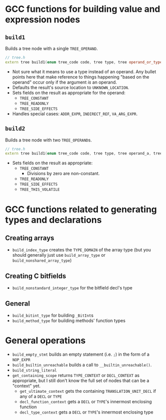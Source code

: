 
# GCC functions for building value and expression nodes

## `build1`

Builds a tree node with a single `TREE_OPERAND`.

```c++
// tree.h
extern tree build1(enum tree_code code, tree type, tree operand_or_type);
```

* Not sure what it means to use a type instead of an operand. Any bullet points here that make reference to things happening "based on the operand" occur only if the argument *is* an operand.
* Defaults the result's source location to `UNKNOWN_LOCATION`.
* Sets fields on the result as appropriate for the operand:
  * `TREE_CONSTANT`
  * `TREE_READONLY`
  * `TREE_SIDE_EFFECTS`
* Handles special cases: `ADDR_EXPR`, `INDIRECT_REF`, `VA_ARG_EXPR`.


## `build2`

Builds a tree node with two `TREE_OPERAND`s.

```c++
// tree.h
extern tree build1(enum tree_code code, tree type, tree operand_a, tree operand_b);
```

* Sets fields on the result as appropriate:
  * `TREE_CONSTANT`
    * Divisions by zero are non-constant.
  * `TREE_READONLY`
  * `TREE_SIDE_EFFECTS`
  * `TREE_THIS_VOLATILE`


# GCC functions related to generating types and declarations

## Creating arrays

* `build_index_type` creates the `TYPE_DOMAIN` of the array type (but you should generally just use `build_array_type` or `build_nonshared_array_type`)

## Creating C bitfields

* `build_nonstandard_integer_type` for the bitfield decl's type

## General

* `build_bitint_type` for building `_BitInt`s
* `build_method_type` for building methods' function types


# General operations

* `build_empty_stmt` builds an empty statement (i.e. `;`) in the form of a `NOP_EXPR`
* `build_builtin_unreachable` builds a call to `__builtin_unreachable()`.
* `build_string_literal`
* `get_containing_scope` returns `TYPE_CONTEXT` or `DECL_CONTEXT` as appropriate, but I still don't know the full set of nodes that can be a "context" yet.
  * `get_ultimate_context` gets the containing `TRANSLATION_UNIT_DECL` if any of a `DECL` or `TYPE`
  * `decl_function_context` gets a `DECL` or `TYPE`'s innermost enclosing function
  * `decl_type_context` gets a `DECL` or `TYPE`'s innermost enclosing type